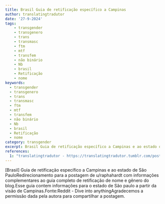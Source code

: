 ```yaml
---
title: Brasil Guia de retificação específico a Campinas
author: translatingtradutor
date: '27-9-2024'
tags:
    - transgender
    - transgenero
    - trans
    - transmasc
    - ftm
    - mtf
    - transfem
    - não binário
    - Nb
    - brasil
    - Retificação
    - nome
keywords:
  - transgender
  - transgenero
  - trans
  - transmasc
  - ftm
  - mtf
  - transfem
  - não binário
  - Nb
  - brasil
  - Retificação
  - nome
category: transgender
excerpt: Brasil Guia de retificação específico a Campinas e ao estado de São PauloRedirecionamento para a postagem de u/raphahardt com informações complement...
references:
  1: "translatingtradutor - https://translatingtradutor.tumblr.com/post/762782021449826305/brasil-guia-de-retifica%C3%A7%C3%A3o-espec%C3%ADfico-a-campinas"
---
```


[Brasil] Guia de retificação específico a Campinas e ao estado de São PauloRedirecionamento para a postagem de u/raphahardt com informações complementares ao guia completo de retificação de nome e gênero do blog.Esse guia contem informações para o estado de São paulo a partir da visão de Campinas.Fonte:Reddit - Dive into anythingAgradecemos a permissão dada pela autora para compartilhar a postagem.